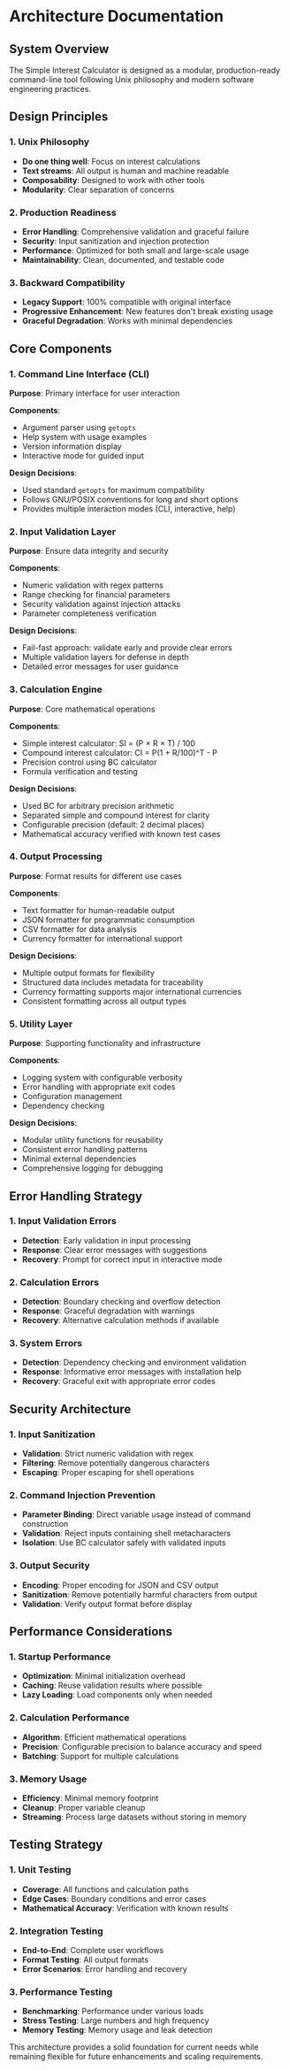 # Architecture Documentation

## System Overview

The Simple Interest Calculator is designed as a modular, production-ready command-line tool following Unix philosophy and modern software engineering practices.

## Design Principles

### 1. Unix Philosophy
- **Do one thing well**: Focus on interest calculations
- **Text streams**: All output is human and machine readable
- **Composability**: Designed to work with other tools
- **Modularity**: Clear separation of concerns

### 2. Production Readiness
- **Error Handling**: Comprehensive validation and graceful failure
- **Security**: Input sanitization and injection protection
- **Performance**: Optimized for both small and large-scale usage
- **Maintainability**: Clean, documented, and testable code

### 3. Backward Compatibility
- **Legacy Support**: 100% compatible with original interface
- **Progressive Enhancement**: New features don't break existing usage
- **Graceful Degradation**: Works with minimal dependencies

## Core Components

### 1. Command Line Interface (CLI)
**Purpose**: Primary interface for user interaction

**Components**:
- Argument parser using `getopts`
- Help system with usage examples
- Version information display
- Interactive mode for guided input

**Design Decisions**:
- Used standard `getopts` for maximum compatibility
- Follows GNU/POSIX conventions for long and short options
- Provides multiple interaction modes (CLI, interactive, help)

### 2. Input Validation Layer
**Purpose**: Ensure data integrity and security

**Components**:
- Numeric validation with regex patterns
- Range checking for financial parameters
- Security validation against injection attacks
- Parameter completeness verification

**Design Decisions**:
- Fail-fast approach: validate early and provide clear errors
- Multiple validation layers for defense in depth
- Detailed error messages for user guidance

### 3. Calculation Engine
**Purpose**: Core mathematical operations

**Components**:
- Simple interest calculator: SI = (P × R × T) / 100
- Compound interest calculator: CI = P(1 + R/100)^T - P
- Precision control using BC calculator
- Formula verification and testing

**Design Decisions**:
- Used BC for arbitrary precision arithmetic
- Separated simple and compound interest for clarity
- Configurable precision (default: 2 decimal places)
- Mathematical accuracy verified with known test cases

### 4. Output Processing
**Purpose**: Format results for different use cases

**Components**:
- Text formatter for human-readable output
- JSON formatter for programmatic consumption
- CSV formatter for data analysis
- Currency formatter for international support

**Design Decisions**:
- Multiple output formats for flexibility
- Structured data includes metadata for traceability
- Currency formatting supports major international currencies
- Consistent formatting across all output types

### 5. Utility Layer
**Purpose**: Supporting functionality and infrastructure

**Components**:
- Logging system with configurable verbosity
- Error handling with appropriate exit codes
- Configuration management
- Dependency checking

**Design Decisions**:
- Modular utility functions for reusability
- Consistent error handling patterns
- Minimal external dependencies
- Comprehensive logging for debugging

## Error Handling Strategy

### 1. Input Validation Errors
- **Detection**: Early validation in input processing
- **Response**: Clear error messages with suggestions
- **Recovery**: Prompt for correct input in interactive mode

### 2. Calculation Errors
- **Detection**: Boundary checking and overflow detection
- **Response**: Graceful degradation with warnings
- **Recovery**: Alternative calculation methods if available

### 3. System Errors
- **Detection**: Dependency checking and environment validation
- **Response**: Informative error messages with installation help
- **Recovery**: Graceful exit with appropriate error codes

## Security Architecture

### 1. Input Sanitization
- **Validation**: Strict numeric validation with regex
- **Filtering**: Remove potentially dangerous characters
- **Escaping**: Proper escaping for shell operations

### 2. Command Injection Prevention
- **Parameter Binding**: Direct variable usage instead of command construction
- **Validation**: Reject inputs containing shell metacharacters
- **Isolation**: Use BC calculator safely with validated inputs

### 3. Output Security
- **Encoding**: Proper encoding for JSON and CSV output
- **Sanitization**: Remove potentially harmful characters from output
- **Validation**: Verify output format before display

## Performance Considerations

### 1. Startup Performance
- **Optimization**: Minimal initialization overhead
- **Caching**: Reuse validation results where possible
- **Lazy Loading**: Load components only when needed

### 2. Calculation Performance
- **Algorithm**: Efficient mathematical operations
- **Precision**: Configurable precision to balance accuracy and speed
- **Batching**: Support for multiple calculations

### 3. Memory Usage
- **Efficiency**: Minimal memory footprint
- **Cleanup**: Proper variable cleanup
- **Streaming**: Process large datasets without storing in memory

## Testing Strategy

### 1. Unit Testing
- **Coverage**: All functions and calculation paths
- **Edge Cases**: Boundary conditions and error cases
- **Mathematical Accuracy**: Verification with known results

### 2. Integration Testing
- **End-to-End**: Complete user workflows
- **Format Testing**: All output formats
- **Error Scenarios**: Error handling and recovery

### 3. Performance Testing
- **Benchmarking**: Performance under various loads
- **Stress Testing**: Large numbers and high frequency
- **Memory Testing**: Memory usage and leak detection

This architecture provides a solid foundation for current needs while remaining flexible for future enhancements and scaling requirements.
